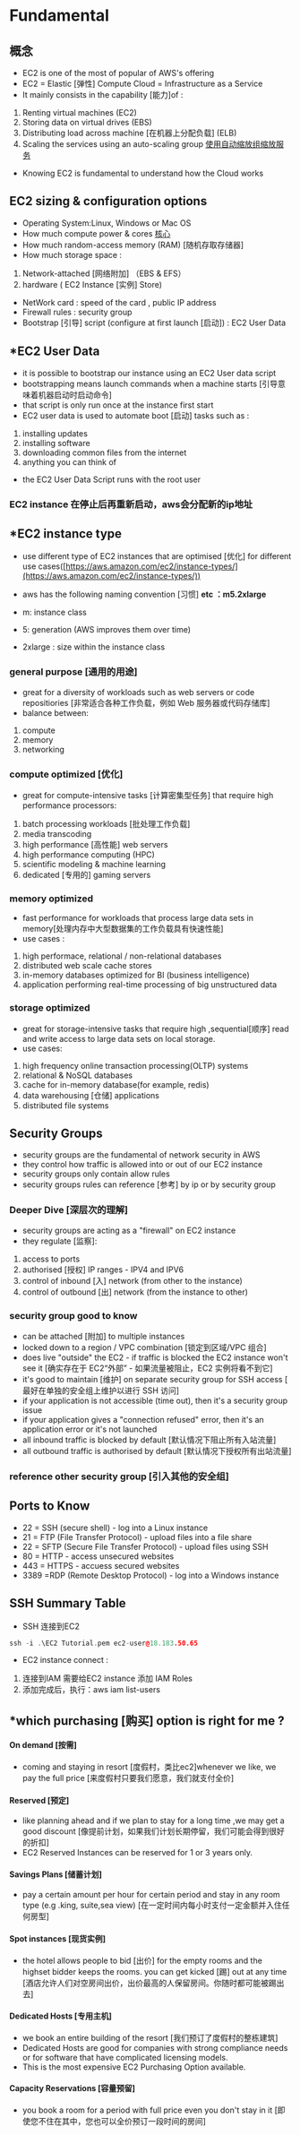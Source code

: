 # Fundamental

## 概念

* EC2 is one of the most of popular of AWS's offering
* EC2 =  Elastic [弹性] Compute Cloud = Infrastructure as a Service
* It mainly consists in the capability [能力]of :
1. Renting virtual machines (EC2)
2. Storing data on virtual drives (EBS)
3. Distributing load across machine [在机器上分配负载] (ELB)
4. Scaling the services using an auto-scaling group [使用自动缩放组缩放服务](ASG)
* Knowing EC2 is fundamental to understand how the Cloud works
## EC2 sizing & configuration options

* Operating System:Linux, Windows or Mac OS
* How much compute power & cores [核心](CPU)
* How much random-access memory (RAM) [随机存取存储器]
* How much storage space :
1. Network-attached [网络附加] （EBS & EFS）
2. hardware ( EC2 Instance [实例] Store)
* NetWork card : speed of the card , public IP address
* Firewall rules : security group
* Bootstrap [引导] script (configure at first launch [启动]) : EC2 User Data
## *EC2 User Data

* it is possible to bootstrap our instance using an EC2 User data script
* bootstrapping means launch commands when a machine starts [引导意味着机器启动时启动命令]
* that script is only run once at the instance first start
* EC2 user data is used to automate boot [启动] tasks such as :
1. installing updates
2. installing software
3. downloading common files from the internet
4. anything you can think of
* the EC2 User Data Script runs with the root user
### EC2 instance 在停止后再重新启动，aws会分配新的ip地址

## *EC2 instance type

* use different type of EC2 instances that are optimised [优化] for different use cases([https://aws.amazon.com/ec2/instance-types/](https://aws.amazon.com/ec2/instance-types/))
* aws has the following naming convention [习惯]
**etc ：m5.2xlarge**

* m: instance class
* 5: generation  (AWS improves them over time)
* 2xlarge : size within the instance class
### general purpose [通用的用途]

* great for a diversity of workloads such as web servers or code repositiories [非常适合各种工作负载，例如 Web 服务器或代码存储库]
* balance between:
1. compute
2. memory
3. networking
### compute optimized [优化]

* great for compute-intensive tasks [计算密集型任务] that require high performance processors:
1. batch processing workloads [批处理工作负载]
2. media transcoding
3. high performance [高性能] web servers
4. high performance computing (HPC)
5. scientific modeling & machine learning
6. dedicated [专用的] gaming servers
### memory optimized

* fast performance for workloads that process large data sets in memory[处理内存中大型数据集的工作负载具有快速性能]
* use cases :
1. high performace, relational / non-relational databases
2. distributed web scale cache stores
3. in-memory databases optimized for BI (business intelligence)
4. application performing real-time processing of big unstructured data
### storage optimized

* great for storage-intensive tasks that require high ,sequential[顺序] read and write access to large data sets on local storage.
* use cases:
1.  high frequency online transaction processing(OLTP) systems
2. relational & NoSQL databases
3. cache for in-memory database(for example, redis)
4. data warehousing [仓储] applications
5. distributed file systems 
## Security Groups

* security groups are the fundamental of network security in AWS
* they control how traffic is allowed into or out of our EC2 instance
* security groups only contain allow rules
* security groups rules can reference [参考] by ip or by security group
### Deeper Dive [深层次的理解]

* security groups are acting as a "firewall" on EC2 instance
* they regulate [监察]:
1. access to ports
2. authorised [授权] IP ranges - IPV4 and IPV6
3. control of inbound [入] network (from other to the instance)
4. control of outbound [出] network (from the instance to other)
### security group good to know

* can be attached [附加] to multiple instances
* locked down to a region / VPC combination [锁定到区域/VPC 组合]
* does live "outside" the EC2 - if traffic is blocked the EC2 instance won't see it [确实存在于 EC2“外部” - 如果流量被阻止，EC2 实例将看不到它]
* it's good to maintain [维护] on separate security group for SSH access [ 最好在单独的安全组上维护以进行 SSH 访问]
* if your application is not accessible (time out), then it's a security group issue
* if your application gives a "connection refused" error, then it's an application error or it's not launched
* all inbound traffic is blocked by default [默认情况下阻止所有入站流量]
* all outbound traffic is authorised by default [默认情况下授权所有出站流量]
### reference other security group [引入其他的安全组]

## Ports to Know

* 22 = SSH (secure shell) - log into a Linux instance
* 21 = FTP (File Transfer Protocol) - upload files into a file share
* 22 = SFTP (Secure File Transfer Protocol) - upload files using SSH
* 80 = HTTP - access unsecured websites
* 443 = HTTPS - accuess secured websites
* 3389 =RDP (Remote Desktop Protocol) - log into a Windows instance
## SSH Summary Table

*  SSH 连接到EC2  
```c++
ssh -i .\EC2 Tutorial.pem ec2-user@18.183.50.65
```
* EC2 instance connect  :
1. 连接到IAM 需要给EC2 instance 添加 IAM Roles
2. 添加完成后，执行：aws iam list-users
## *which purchasing [购买] option is right for me ?

#### On demand [按需]

* coming and staying in resort  [度假村，类比ec2]whenever we like, we pay the full price [来度假村只要我们愿意，我们就支付全价]
#### Reserved [预定]

* like planning ahead and if we plan to stay for a long time ,we may get a good discount [像提前计划，如果我们计划长期停留，我们可能会得到很好的折扣]
* EC2 Reserved Instances can be reserved for 1 or 3 years only.
#### Savings Plans [储蓄计划]

* pay a certain amount per hour for certain period and stay in any room type (e.g .king, suite,sea view) [在一定时间内每小时支付一定金额并入住任何房型]
#### Spot instances [现货实例]

* the hotel allows people to bid [出价] for the empty rooms and the highset bidder keeps the rooms. you can get kicked [踢] out at any time [酒店允许人们对空房间出价，出价最高的人保留房间。你随时都可能被踢出去]
#### Dedicated Hosts [专用主机]

* we book an entire building of the resort [我们预订了度假村的整栋建筑]
* Dedicated Hosts are good for companies with strong compliance needs or for software that have complicated licensing models. 
* This is the most expensive EC2 Purchasing Option available.
#### Capacity Reservations [容量预留]

* you book a room for a period with full price even you don't stay in it [即使您不住在其中，您也可以全价预订一段时间的房间]





